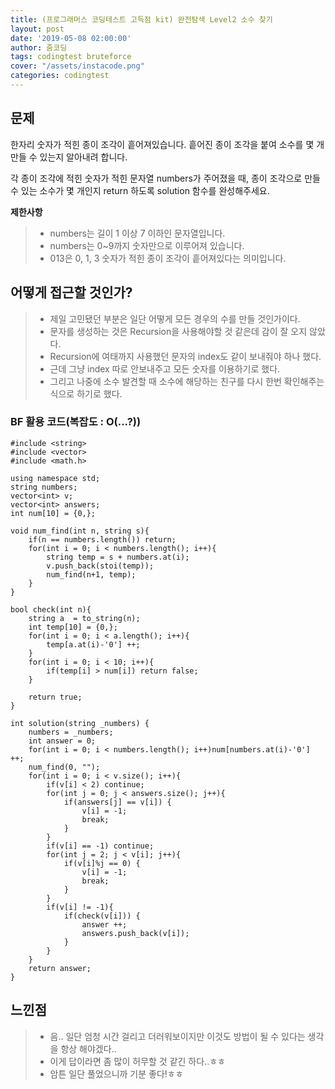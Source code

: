 ```yaml
---
title: (프로그래머스 코딩테스트 고득점 kit) 완전탐색 Level2 소수 찾기
layout: post
date: '2019-05-08 02:00:00'
author: 줌코딩
tags: codingtest bruteforce
cover: "/assets/instacode.png"
categories: codingtest
---
```

## 문제

한자리 숫자가 적힌 종이 조각이 흩어져있습니다. 흩어진 종이 조각을 붙여 소수를 몇 개 만들 수 있는지 알아내려 합니다.

각 종이 조각에 적힌 숫자가 적힌 문자열 numbers가 주어졌을 때, 종이 조각으로 만들 수 있는 소수가 몇 개인지 return 하도록 solution 함수를 완성해주세요.


**제한사항**
>* numbers는 길이 1 이상 7 이하인 문자열입니다.
>* numbers는 0~9까지 숫자만으로 이루어져 있습니다.
>* 013은 0, 1, 3 숫자가 적힌 종이 조각이 흩어져있다는 의미입니다.

## 어떻게 접근할 것인가?

>* 제일 고민됐던 부분은 일단 어떻게 모든 경우의 수를 만들 것인가이다.
>* 문자를 생성하는 것은 Recursion을 사용해야할 것 같은데 감이 잘 오지 않았다.
>* Recursion에 여태까지 사용했던 문자의 index도 같이 보내줘야 하나 했다.
>* 근데 그냥 index 따로 안보내주고 모든 숫자를 이용하기로 했다.
>* 그리고 나중에 소수 발견할 때 소수에 해당하는 친구를 다시 한번 확인해주는 식으로 하기로 했다.

### BF 활용 코드(복잡도 : O(...?))

    #include <string>
    #include <vector>
    #include <math.h>

    using namespace std;
    string numbers;
    vector<int> v;
    vector<int> answers;
    int num[10] = {0,};

    void num_find(int n, string s){
        if(n == numbers.length()) return;
        for(int i = 0; i < numbers.length(); i++){
            string temp = s + numbers.at(i);
            v.push_back(stoi(temp));
            num_find(n+1, temp);
        }
    }

    bool check(int n){
        string a  = to_string(n);
        int temp[10] = {0,};
        for(int i = 0; i < a.length(); i++){
            temp[a.at(i)-'0'] ++;
        }
        for(int i = 0; i < 10; i++){
            if(temp[i] > num[i]) return false;
        }

        return true;
    }

    int solution(string _numbers) {
        numbers = _numbers;
        int answer = 0;
        for(int i = 0; i < numbers.length(); i++)num[numbers.at(i)-'0'] ++;
        num_find(0, "");
        for(int i = 0; i < v.size(); i++){
            if(v[i] < 2) continue;
            for(int j = 0; j < answers.size(); j++){
                if(answers[j] == v[i]) {
                    v[i] = -1;
                    break;
                }
            }
            if(v[i] == -1) continue;
            for(int j = 2; j < v[i]; j++){
                if(v[i]%j == 0) {
                    v[i] = -1;
                    break;
                }
            }
            if(v[i] != -1){
                if(check(v[i])) {
                    answer ++;
                    answers.push_back(v[i]);
                }
            }
        }
        return answer;
    }

    
## 느낀점

>* 음.. 일단 엄청 시간 걸리고 더러워보이지만 이것도 방법이 될 수 있다는 생각을 항상 해야겠다..
>* 이게 답이라면 좀 많이 허무할 것 같긴 하다..ㅎㅎ
>* 암튼 일단 풀었으니까 기분 좋다!ㅎㅎ

